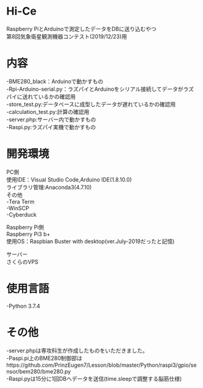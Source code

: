 # Hi-Ce
Raspberry PiとArduinoで測定したデータをDBに送り込むやつ  
第8回気象衛星観測機器コンテスト(2019/12/23)用  

内容
=========================================
-BME280_black：Arduinoで動かすもの  
-Rpi-Arduino-serial.py：ラズパイとArduinoをシリアル接続してデータがラズパイに送れているかの確認用  
-store_test.py:データベースに成型したデータが遅れているかの確認用  
-calculation_test.py:計算の確認用  
-server.php:サーバー内で動かすもの  
-Raspi.py:ラズパイ実機で動かすもの  

開発環境
==========================================
PC側  
使用IDE：Visual Studio Code,Arduino IDE(1.8.10.0)  
ライブラリ管理:Anaconda3(4.7.10)  
その他  
-Tera Term  
-WinSCP  
-Cyberduck  
  
Raspberry Pi側  
Raspberry Pi3 b+  
使用OS：Raspbian Buster with desktop(ver.July-2019だったと記憶)  

サーバー  
さくらのVPS

使用言語
==================================================
-Python 3.7.4  

その他
===================================================
-server.phpは専攻科生が作成したものをいただきました。  
-Paspi.pi上のBME280制御部はhttps://github.com/PrinzEugen7/Lesson/blob/master/Python/raspi3/gpio/sensor/bem280/bme280.py  
-Raspi.pyは15分に1回DBへデータを送信(time.sleepで調整する脳筋仕様)  
